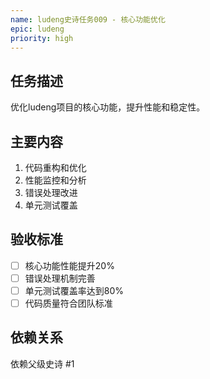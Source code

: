 ```yaml
---
name: ludeng史诗任务009 - 核心功能优化
epic: ludeng
priority: high
---
```


## 任务描述

优化ludeng项目的核心功能，提升性能和稳定性。

## 主要内容

1. 代码重构和优化
2. 性能监控和分析
3. 错误处理改进
4. 单元测试覆盖

## 验收标准

- [ ] 核心功能性能提升20%
- [ ] 错误处理机制完善
- [ ] 单元测试覆盖率达到80%
- [ ] 代码质量符合团队标准

## 依赖关系

依赖父级史诗 #1
